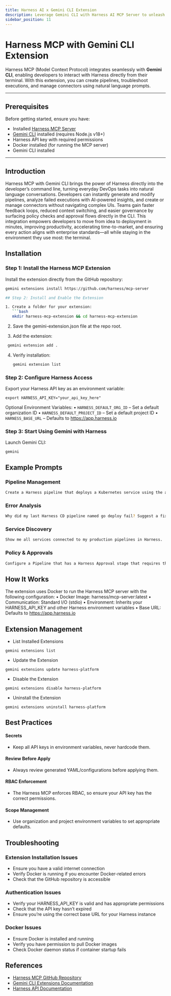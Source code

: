 ```yaml
---
title: Harness AI x Gemini CLI Extension
description: Leverage Gemini CLI with Harness AI MCP Server to unleash your developer workflows
sidebar_position: 11
---
```


# Harness MCP with Gemini CLI Extension

Harness MCP (Model Context Protocol) integrates seamlessly with **Gemini CLI**, enabling developers to interact with Harness directly from their terminal. With this extension, you can create pipelines, troubleshoot executions, and manage connectors using natural language prompts.

---

## Prerequisites

Before getting started, ensure you have:

- Installed [Harness MCP Server](https://developer.harness.io/docs/platform/harness-aida/harness-mcp-server/)  
- [Gemini CLI](https://github.com/google-gemini/cli) installed (requires Node.js v18+)  
- Harness API key with required permissions
- Docker installed (for running the MCP server)
- Gemini CLI installed  


---

## Introduction

Harness MCP with Gemini CLI brings the power of Harness directly into the developer’s command line, turning everyday DevOps tasks into natural language conversations. Developers can instantly generate and modify pipelines, analyze failed executions with AI-powered insights, and create or manage connectors without navigating complex UIs. Teams gain faster feedback loops, reduced context switching, and easier governance by surfacing policy checks and approval flows directly in the CLI. This integration empowers developers to move from idea to deployment in minutes, improving productivity, accelerating time-to-market, and ensuring every action aligns with enterprise standards—all while staying in the environment they use most: the terminal.

## Installation

### Step 1: Install the Harness MCP Extension
Install the extension directly from the GitHub repository:

```bash
gemini extensions install https://github.com/harness/mcp-server

## Step 2: Install and Enable the Extension

1. Create a folder for your extension:  
   ```bash
   mkdir harness-mcp-extension && cd harness-mcp-extension
```

2.	Save the gemini-extension.json file at the repo root.

3.	Add the extension:
   ```bash
    gemini extension add .
   ```

4. Verify installation:
   ```bash
   gemini extension list
   ```

### Step 2: Configure Harness Access

Export your Harness API key as an environment variable:

```
export HARNESS_API_KEY="your_api_key_here"
```

Optional Environment Variables:
	•	`HARNESS_DEFAULT_ORG_ID` – Set a default organization ID
	•	`HARNESS_DEFAULT_PROJECT_ID` – Set a default project ID
	• `HARNESS_BASE_URL` – Defaults to https://app.harness.io

###  Step 3: Start Using Gemini with Harness

Launch Gemini CLI:

```
gemini
```

## Example Prompts

### Pipeline Management

```bash
Create a Harness pipeline that deploys a Kubernetes service using the account-level template "Golden Pipeline Template".
```

### Error Analysis

```bash
Why did my last Harness CD pipeline named go deploy fail? Suggest a fix.
```

### Service Discovery 

```bash
Show me all services connected to my production pipelines in Harness.
```

### Policy & Approvals

```bash
Configure a Pipeline that has a Harness Approval stage that requires the account administrator user group to approve. Minimum 2 users must approve.
```

## How It Works

The extension uses Docker to run the Harness MCP server with the following configuration:
	•	Docker Image: harness/mcp-server:latest
	•	Communication: Standard I/O (stdio)
	•	Environment: Inherits your HARNESS_API_KEY and other Harness environment variables
	•	Base URL: Defaults to https://app.harness.io

## Extension Management

- List Installed Extensions

```shell 
gemini extensions list
```

- Update the Extension

```shell
gemini extensions update harness-platform
```

- Disable the Extension

```shell
gemini extensions disable harness-platform
```

- Uninstall the Extension

```shell
gemini extensions uninstall harness-platform
```

## Best Practices

#### Secrets
 
- Keep all API keys in environment variables, never hardcode them.

#### Review Before Apply

- Always review generated YAML/configurations before applying them.

#### RBAC Enforcement

- The Harness MCP enforces RBAC, so ensure your API key has the correct permissions.

 #### Scope Management
 
- Use organization and project environment variables to set appropriate defaults.

## Troubleshooting

### Extension Installation Issues

- Ensure you have a valid internet connection
- Verify Docker is running if you encounter Docker-related errors
- Check that the GitHub repository is accessible

### Authentication Issues

- Verify your HARNESS_API_KEY is valid and has appropriate permissions
- Check that the API key hasn’t expired
- Ensure you’re using the correct base URL for your Harness instance

### Docker Issues

- Ensure Docker is installed and running
- Verify you have permission to pull Docker images
- Check Docker daemon status if container startup fails

## References
- [Harness MCP GitHub Repository](https://github.com/harness/mcp-server)
- [Gemini CLI Extensions Documentation](https://ai.google.dev/gemini-api/docs/cli)
- [Harness API Documentation](https://developer.harness.io/docs)
